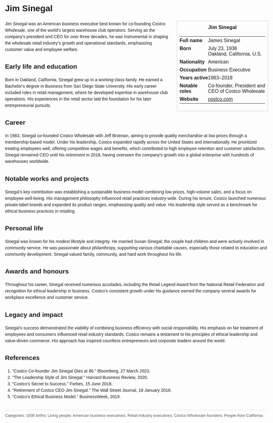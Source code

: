 <!DOCTYPE html>
<html>
<head>
  <title>Jim Sinegal – Profile</title>
  <style>
    body { font-family: Arial, sans-serif; margin: 2rem auto; max-width: 960px; line-height: 1.5; }
    aside.infobox { float: right; width: 280px; margin: 0 0 1rem 1.5rem; border: 1px solid #ccc; padding: 0.5rem; font-size: 0.9rem; }
    aside.infobox h3 { text-align: center; margin-top: 0; }
    aside.infobox table { width: 100%; border-collapse: collapse; }
    aside.infobox td { padding: 0.25rem 0; vertical-align: top; }
    h1 { margin-top: 0; }
    footer.categories { font-size: 0.8rem; color: #555; border-top: 1px solid #ddd; padding-top: 0.5rem; margin-top: 2rem; }
  </style>
</head>
<body>
  <h1>Jim Sinegal</h1>
  <aside class="infobox">
    <h3>Jim Sinegal</h3>
    <table>
      <tr><td><strong>Full name</strong></td><td>James Sinegal</td></tr>
      <tr><td><strong>Born</strong></td><td>July 23, 1936<br>Oakland, California, U.S.</td></tr>
      <tr><td><strong>Nationality</strong></td><td>American</td></tr>
      <tr><td><strong>Occupation</strong></td><td>Business Executive</td></tr>
      <tr><td><strong>Years active</strong></td><td>1983–2018</td></tr>
      <tr><td><strong>Notable roles</strong></td><td>Co-founder, President and CEO of Costco Wholesale</td></tr>
      <tr><td><strong>Website</strong></td><td><a href="https://www.costco.com">costco.com</a></td></tr>
    </table>
  </aside>
  <p>Jim Sinegal was an American business executive best known for co-founding Costco Wholesale, one of the world's largest warehouse club operators. Serving as the company's president and CEO for over three decades, he was instrumental in shaping the wholesale retail industry's growth and operational standards, emphasizing customer value and employee welfare.</p>
  
  <h2>Early life and education</h2>
  <p>Born in Oakland, California, Sinegal grew up in a working-class family. He earned a Bachelor's degree in Business from San Diego State University. His early career included roles in retail management, where he developed expertise in warehouse club operations. His experiences in the retail sector laid the foundation for his later entrepreneurial pursuits.</p>
  
  <h2>Career</h2>
  <p>In 1983, Sinegal co-founded Costco Wholesale with Jeff Brotman, aiming to provide quality merchandise at low prices through a membership-based model. Under his leadership, Costco expanded rapidly across the United States and internationally. He prioritized treating employees well, offering competitive wages and benefits, which contributed to high employee retention and customer satisfaction. Sinegal remained CEO until his retirement in 2018, having overseen the company's growth into a global enterprise with hundreds of warehouses worldwide.</p>
  
  <h2>Notable works and projects</h2>
  <p>Sinegal's key contribution was establishing a sustainable business model combining low prices, high-volume sales, and a focus on employee well-being. His management philosophy influenced retail practices industry-wide. During his tenure, Costco launched numerous private-label brands and expanded its product ranges, emphasizing quality and value. His leadership style served as a benchmark for ethical business practices in retailing.</p>
  
  <h2>Personal life</h2>
  <p>Sinegal was known for his modest lifestyle and integrity. He married Susan Sinegal; the couple had children and were actively involved in community service. He was passionate about philanthropy, supporting various charitable causes, especially those related to education and community development. Sinegal valued family, community, and hard work throughout his life.</p>
  
  <h2>Awards and honours</h2>
  <p>Throughout his career, Sinegal received numerous accolades, including the Retail Legend Award from the National Retail Federation and recognition for ethical leadership in business. Costco's consistent growth under his guidance earned the company several awards for workplace excellence and customer service.</p>
  
  <h2>Legacy and impact</h2>
  <p>Sinegal’s success demonstrated the viability of combining business efficiency with social responsibility. His emphasis on fair treatment of employees and consumers influenced retail industry standards. Costco remains a testament to his principles of ethical leadership and value-driven commerce. His approach has inspired countless entrepreneurs and corporate leaders around the world.</p>
  
  <h2>References</h2>
  <ol>
    <li>"Costco Co-founder Jim Sinegal Dies at 86." Bloomberg, 27 March 2023.</li>
    <li>"The Leadership Style of Jim Sinegal." Harvard Business Review, 2020.</li>
    <li>"Costco's Secret to Success." Forbes, 15 June 2018.</li>
    <li>"Retirement of Costco CEO Jim Sinegal." The Wall Street Journal, 18 January 2018.</li>
    <li>"Costco's Ethical Business Model." BusinessWeek, 2019.</li>
  </ol>
  
  <footer class="categories">Categories: 1936 births; Living people; American business executives; Retail industry executives; Costco Wholesale founders; People from California</footer>
</body>
</html>